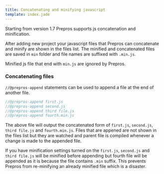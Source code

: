 ```yaml
---
title: Concatenating and minifying javascript
template: index.jade
---
```


Starting from version 1.7 Prepros supports js concatenation and minification.

After adding new project your javascript files that Prepros can concatenate and minify are shown in the files list. The minified and concatenated files are saved in `min` folder and file names are suffixed with `.min.js`.

Minified js file that end with `min.js` are ignored by Prepros.

### Concatenating files

`//@prepros-append` statements can be used to append a file at the end of another file.

```js
//@prepros-append first.js
//@prepros-append second.js
//@prepros-append third file.js
//@prepros-append fourth.min.js

```

The above file will output the concatenated form of `first.js`, `second.js`, `third file.js` and `fourth.min.js`.
Files that are appened are not shown in the files list but they are watched and parent file is compiled whenever a change is made to the appended file.

If you have minification settings turned on the `first.js`, `second.js` and `third file.js` will be minified before appending but fourth file will be appended as it is because the file contains `.min` suffix. This prevents Prepros from re-minifying an already minified file which is a disaster.

